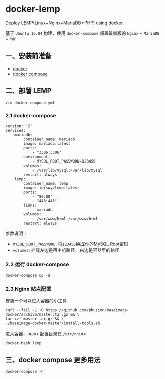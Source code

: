 # docker-lemp

Deploy LEMP(Linux+Nginx+MariaDB+PHP) using docker.

基于 `Ubuntu 16.04` 构建，使用 `docker-compose` 部署最新版的 `Nginx` + `MariaDB` + `PHP`

## 一、安装前准备

* [docker](https://docs.docker.com/installation)
* [docker compose](https://docs.docker.com/compose/install)

## 二、部署 LEMP

`vim docker-compose.yml`

### 2.1 docker-compose

```shell
version: '2'
services:
    mariadb:
        container_name: mariadb
        image: mariadb:latest
        ports:
            - "3306:3306"
        environment:
            - MYSQL_ROOT_PASSWORD=123456
        volumes:
            - /var/lib/mysql:/var/lib/mysql
        restart: always
    lemp:
        container_name: lemp
        image: idiswy/lemp:latest
        ports:
            - "80:80"
            - "443:443"
        links:
            - mariadb
        volumes:
            - /var/www/html:/var/www/html
        restart: always
```

参数说明：

- `MYSQL_ROOT_PASSWORD`: 将`123456`换成你的MySQL Root密码
- `volumes`: 挂载左边是宿主机路径，右边是容器里的路径

### 2.2 运行 docker-compose

```shell
docker-compose up -d
```

### 2.3 Nginx 站点配置

安装一个可以进入容器的小工具

```
curl --fail -L -O https://github.com/phusion/baseimage-docker/archive/master.tar.gz && \
tar xzf master.tar.gz && \
./baseimage-docker-master/install-tools.sh
```

进入容器，nginx 配置目录在 `/etc/nginx`

```
docker-bash lemp
```

## 三、docker compose 更多用法


```shell
docker-compose -h
```